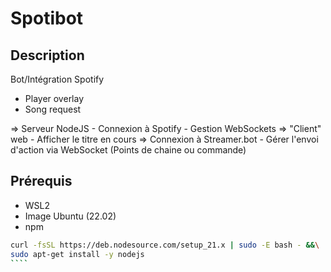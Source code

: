 # Spotibot

## Description

Bot/Intégration Spotify

- Player overlay
- Song request

=> Serveur NodeJS - Connexion à Spotify - Gestion WebSockets
=> "Client" web - Afficher le titre en cours
=> Connexion à Streamer.bot - Gérer l'envoi d'action via WebSocket (Points de chaine ou commande)

## Prérequis
- WSL2
- Image Ubuntu (22.02)
- npm

`````sh
curl -fsSL https://deb.nodesource.com/setup_21.x | sudo -E bash - &&\
sudo apt-get install -y nodejs
````
